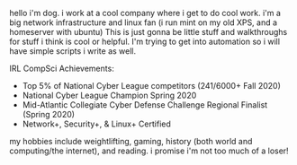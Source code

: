hello i'm dog. i work at a cool company where i get to do cool work.
i'm a big network infrastructure and linux fan (i run mint on my old XPS, and a homeserver with ubuntu)
This is just gonna be little stuff and walkthroughs for stuff i think is cool or helpful.
I'm trying to get into automation so i will have simple scripts i write as well. 

IRL CompSci Achievements: 
- Top 5% of National Cyber League competitors (241/6000+ Fall 2020) 
- National Cyber League Champion Spring 2020
- Mid-Atlantic Collegiate Cyber Defense Challenge Regional Finalist (Spring 2020)
- Network+, Security+, & Linux+ Certified

my hobbies include weightlifting, gaming, history (both world and computing/the internet), and reading. 
i promise i'm not too much of a loser!

<!---
barkwoofdog/barkwoofdog is a ✨ special ✨ repository because its `README.md` (this file) appears on your GitHub profile.
You can click the Preview link to take a look at your changes.
--->
